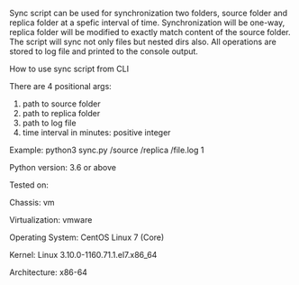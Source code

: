 Sync script can be used for synchronization two folders, source folder and replica folder at a spefic interval of time.
Synchronization will be one-way, replica folder will be modified to exactly match content of the source folder.
The script will sync not only files but nested dirs also.
All operations are stored to log file and printed to the console output.

How to use sync script from CLI

There are 4 positional args:
1. path to source folder
2. path to replica folder
3. path to log file
4. time interval in minutes: positive integer

Example: python3 sync.py /source /replica /file.log 1

Python version: 3.6 or above

Tested on:

Chassis: vm

Virtualization: vmware

Operating System: CentOS Linux 7 (Core)

Kernel: Linux 3.10.0-1160.71.1.el7.x86_64

Architecture: x86-64
